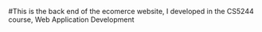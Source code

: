 #This is the back end of the ecomerce website, I developed in the CS5244 course, Web Application Development
